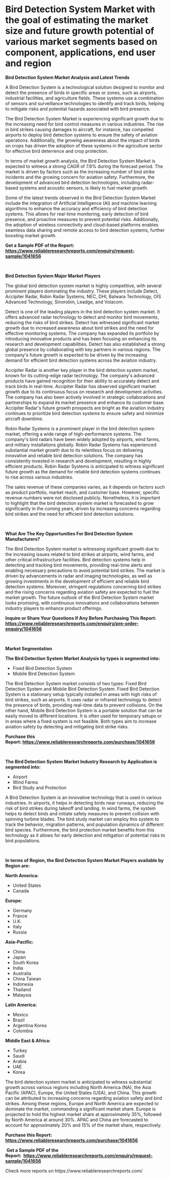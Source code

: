<p><h1>Bird Detection System Market with the goal of estimating the market size and future growth potential of various market segments based on component, applications, end user and region</h1></p><p><strong>Bird Detection System Market Analysis and Latest Trends</strong></p>
<p><p>A Bird Detection System is a technological solution designed to monitor and detect the presence of birds in specific areas or zones, such as airports, industrial facilities, and agriculture fields. These systems use a combination of sensors and surveillance technologies to identify and track birds, helping to mitigate risks and potential hazards associated with bird presence.</p><p>The Bird Detection System Market is experiencing significant growth due to the increasing need for bird control measures in various industries. The rise in bird strikes causing damages to aircraft, for instance, has compelled airports to deploy bird detection systems to ensure the safety of aviation operations. Additionally, the growing awareness about the impact of birds on crops has driven the adoption of these systems in the agriculture sector for effective bird deterrence and crop protection.</p><p>In terms of market growth analysis, the Bird Detection System Market is expected to witness a strong CAGR of 7.6% during the forecast period. The market is driven by factors such as the increasing number of bird strike incidents and the growing concern for aviation safety. Furthermore, the development of advanced bird detection technologies, including radar-based systems and acoustic sensors, is likely to fuel market growth.</p><p>Some of the latest trends observed in the Bird Detection System Market include the integration of Artificial Intelligence (AI) and machine learning algorithms to enhance the accuracy and efficiency of bird detection systems. This allows for real-time monitoring, early detection of bird presence, and proactive measures to prevent potential risks. Additionally, the adoption of wireless connectivity and cloud-based platforms enables seamless data sharing and remote access to bird detection systems, further boosting market growth.</p></p>
<p><strong>Get a Sample PDF of the Report:&nbsp; <a href="https://www.reliableresearchreports.com/enquiry/request-sample/1041656">https://www.reliableresearchreports.com/enquiry/request-sample/1041656</a></strong></p>
<p>&nbsp;</p>
<p><strong>Bird Detection System Major Market Players</strong></p>
<p><p>The global bird detection system market is highly competitive, with several prominent players dominating the industry. These players include Detect, Accipiter Radar, Robin Radar Systems, NEC, DHI, Balwara Technology, OIS Advanced Technology, Sinorobin, Leadge, and Volacom.</p><p>Detect is one of the leading players in the bird detection system market. It offers advanced radar technology to detect and monitor bird movements, reducing the risks of bird strikes. Detect has witnessed significant market growth due to increased awareness about bird strikes and the need for effective monitoring systems. The company has expanded its portfolio by introducing innovative products and has been focusing on enhancing its research and development capabilities. Detect has also established a strong global presence by collaborating with key partners in various regions. The company's future growth is expected to be driven by the increasing demand for efficient bird detection systems across the aviation industry.</p><p>Accipiter Radar is another key player in the bird detection system market, known for its cutting-edge radar technology. The company's advanced products have gained recognition for their ability to accurately detect and track birds in real-time. Accipiter Radar has observed significant market growth due to its continuous focus on research and development activities. The company has also been actively involved in strategic collaborations and partnerships to expand its market presence and enhance its customer base. Accipiter Radar's future growth prospects are bright as the aviation industry continues to prioritize bird detection systems to ensure safety and minimize aircraft downtime.</p><p>Robin Radar Systems is a prominent player in the bird detection system market, offering a wide range of high-performance systems. The company's bird radars have been widely adopted by airports, wind farms, and military installations globally. Robin Radar Systems has experienced substantial market growth due to its relentless focus on delivering innovative and reliable bird detection solutions. The company has consistently invested in research and development, resulting in highly efficient products. Robin Radar Systems is anticipated to witness significant future growth as the demand for reliable bird detection systems continues to rise across various industries.</p><p>The sales revenue of these companies varies, as it depends on factors such as product portfolio, market reach, and customer base. However, specific revenue numbers were not disclosed publicly. Nonetheless, it is important to highlight that the bird detection system market is forecasted to grow significantly in the coming years, driven by increasing concerns regarding bird strikes and the need for efficient bird detection solutions.</p></p>
<p>&nbsp;</p>
<p><strong>What Are The Key Opportunities For Bird Detection System Manufacturers?</strong></p>
<p><p>The Bird Detection System market is witnessing significant growth due to the increasing issues related to bird strikes at airports, wind farms, and other critical infrastructure facilities. Bird detection systems help in detecting and tracking bird movements, providing real-time alerts and enabling necessary precautions to avoid potential bird strikes. The market is driven by advancements in radar and imaging technologies, as well as growing investments in the development of efficient and reliable bird detection systems. Moreover, stringent regulations concerning bird strikes and the rising concerns regarding aviation safety are expected to fuel the market growth. The future outlook of the Bird Detection System market looks promising, with continuous innovations and collaborations between industry players to enhance product offerings.</p></p>
<p><strong>Inquire or Share Your Questions If Any Before Purchasing This Report: <a href="https://www.reliableresearchreports.com/enquiry/pre-order-enquiry/1041656">https://www.reliableresearchreports.com/enquiry/pre-order-enquiry/1041656</a></strong></p>
<p>&nbsp;</p>
<p><strong>Market Segmentation</strong></p>
<p><strong>The Bird Detection System Market Analysis by types is segmented into:</strong></p>
<p><ul><li>Fixed Bird Detection System</li><li>Mobile Bird Detection System</li></ul></p>
<p><p>The Bird Detection System market consists of two types: Fixed Bird Detection System and Mobile Bird Detection System. Fixed Bird Detection System is a stationary setup typically installed in areas with high risks of bird strikes, such as airports. It uses radar or infrared technology to detect the presence of birds, providing real-time data to prevent collisions. On the other hand, Mobile Bird Detection System is a portable solution that can be easily moved to different locations. It is often used for temporary setups or in areas where a fixed system is not feasible. Both types aim to increase aviation safety by detecting and mitigating bird strike risks.</p></p>
<p><strong>Purchase this Report:&nbsp;<a href="https://www.reliableresearchreports.com/purchase/1041656">https://www.reliableresearchreports.com/purchase/1041656</a></strong></p>
<p>&nbsp;</p>
<p><strong>The Bird Detection System Market Industry Research by Application is segmented into:</strong></p>
<p><ul><li>Airport</li><li>Wind Farms</li><li>Bird Study and Protection</li></ul></p>
<p><p>A Bird Detection System is an innovative technology that is used in various industries. In airports, it helps in detecting birds near runways, reducing the risk of bird strikes during takeoff and landing. In wind farms, the system helps to detect birds and initiate safety measures to prevent collision with spinning turbine blades. The bird study market can employ this system to track the behavior, migration patterns, and population dynamics of different bird species. Furthermore, the bird protection market benefits from this technology as it allows for early detection and mitigation of potential risks to bird populations.</p></p>
<p>&nbsp;</p>
<p><strong>In terms of Region, the Bird Detection System Market Players available by Region are:</strong></p>
<p>
    <p> <strong> North America: </strong>
        <ul>
            <li>United States</li>
            <li>Canada</li>
        </ul>
        </p> 
    <p> <strong> Europe: </strong>
        <ul>
            <li>Germany</li>
            <li>France</li>
            <li>U.K.</li>
            <li>Italy</li>
            <li>Russia</li>
        </ul>
        </p> 
    <p> <strong> Asia-Pacific: </strong>
        <ul>
            <li>China</li>
            <li>Japan</li>
            <li>South Korea</li>
            <li>India</li>
            <li>Australia</li>
            <li>China Taiwan</li>
            <li>Indonesia</li>
            <li>Thailand</li>
            <li>Malaysia</li>
        </ul>
        </p> 
    <p> <strong> Latin America: </strong>
        <ul>
            <li>Mexico</li>
            <li>Brazil</li>
            <li>Argentina Korea</li>
            <li>Colombia</li>
        </ul>
        </p> 
    <p> <strong> Middle East & Africa: </strong>
        <ul>
            <li>Turkey</li>
            <li>Saudi</li>
            <li>Arabia</li>
            <li>UAE</li>
            <li>Korea</li>
        </ul>
    </p>
    </p>
<p><p>The bird detection system market is anticipated to witness substantial growth across various regions including North America (NA), the Asia Pacific (APAC), Europe, the United States (USA), and China. This growth can be attributed to increasing concerns regarding aviation safety and bird strikes. Among these regions, Europe and North America are expected to dominate the market, commanding a significant market share. Europe is projected to hold the highest market share at approximately 35%, followed by North America at around 30%. APAC and China are forecasted to account for approximately 20% and 15% of the market share, respectively.</p></p>
<p><strong>Purchase this Report: <a href="https://www.reliableresearchreports.com/purchase/1041656">https://www.reliableresearchreports.com/purchase/1041656</a></strong></p>
<p>&nbsp;<strong>Get a Sample PDF of the Report:&nbsp;&nbsp;<a href="https://www.reliableresearchreports.com/enquiry/request-sample/1041656">https://www.reliableresearchreports.com/enquiry/request-sample/1041656</a></strong></p>
<p><strong></strong></p>
<p>Check more reports on https://www.reliableresearchreports.com/</p>